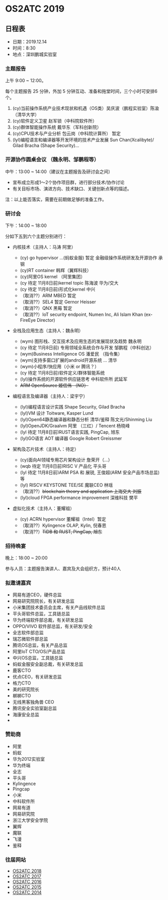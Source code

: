 # OS2ATC 2019

## 日程表

- 日期：2019.12.14
- 时间：8:30
- 地点：深圳鹏城实验室


### 主题报告

上午 9:00 \~ 12:00。

每个主题报告 25 分钟，外加 5 分钟互动、准备和拖堂时间，三个小时可安排6个。

1. (cy)当前操作系统产业技术现状和机遇（OS类）吴庆波（鹏程实验室）陈渝（清华大学）
1. (cy)软件定义卫星 赵军锁（中科院软件所）
1. (cy)群体智能操作系统 戴华东（军科创新院）
1. (cy)CPU技术与产业分析 包云岗（中科院计算所） 暂定
1. (lyl)编程语言和编译器等开发环境的技术产业发展 Sun Chan(Xcalibyte)/ Gilad Bracha (Shape Security)...

### 开源协作圆桌会议 （魏永明、邹鹏程等）

中午：13:00 \~ 14:00（建议在主题报告及研讨会之间）

- 宣布成立形成1～2个协作项目群，进行部分技术/协作讨论
- 有关目标市场、演进方向、技术缺口、关键创新点等的描述。

注：以上能否落实，需要在前期做足够的准备工作。

### 研讨会

下午：14:00 \~ 18:00

分如下五到六个主题分别进行：

- 内核技术（主持人：马涛 阿里）
   - (cy) go hypervisor ...(蚂蚁金服)  暂定 金融级操作系统研发及开源协作 承钢
   - (cy)RT container 韩辉（翼辉科技）
   - (cy)阿里OS kernel （阿里集团）
   - (cy 待定 11月8日前)kernel topic 陈海波 华为/交大  
   - (cy 待定 11月8日前)形式化kernel 中兴
   - （取消??）ARM MBED 暂定
   - （取消??）SEL4 暂定 Gernor Heisser
   - （取消??）QNX 黑莓 暂定
   - （取消??）IoT security endpoint, Numen Inc, Ali Islam Khan (ex-FireEye Director)

- 全栈及应用生态（主持人：魏永明）
   - (wym) 图形栈、交互技术及应用生态的发展现状及趋势 魏永明
   - (cy 待定 11月8日前) 专用领域全系统合作与开发  邹鹏程（中科创达）
   - (wym)Business Intelligence OS 潘爱民 （指令集）
   - (wym)支持多窗口扩展的android开源系统 ... 清华
   - (wym)小程序/快应用（小米 or 腾讯？）
   - (cy 待定 11月8日前)软件定义/群体智能系统
   - (lyl)操作系统的开源软件供应链思考 中科软件所 武延军
   - ~~ARM OpenSource 姬信伟 （NO）~~

- 编程语言及编译器（主持人：梁宇宁）
   - (lyl)编程语言设计实践 Shape Security, Gilad Bracha
   - (lyl)VM 设计  Toitware, Kasper Lund
   - (lyl)Open64静态编译器和静态分析 清华/鉴释 陈文光/Shinming Liu
   - (lyl)OpenJDK/Graalvm 阿里 （三红）/ Tencent 杨晓峰  
   - (lyl 待定 11月8日前)RUST语言实践, PingCap, 旭东
   - (lyl)GO语言 AOT 编译器 Google Robert Greissmer

- 架构及芯片技术（主持人：待定）
   - (cy)面向AI领域专用芯片架构设计 詹荣开（...）
   - (wqb 待定 11月8日前)RISC V 产品化 平头哥
   - (lyl 待定 11月8日前)ARM PSA 和 展锐, 王俊超(ARM 安全产品市场总监)等 
   - (lyl) RISCV KEYSTONE TEE/SE 魔联CEO 林瑶
   - （取消??）~~blockchain theory and application 上海交大 刘振~~
   - (lyl)cloud FPGA performance improvement 深维科技 樊平
   
- 虚拟化技术（主持人：董耀祖）
   - (cy) ACRN hypervisor  董耀祖（Intel）暂定
   - （取消??）Kylingence OLAP, Kylin, 倪春恩
   - （取消??）~~TiDB 和 RUST, PingCap, 旭东~~

### 招待晚宴

晚上：18:00 \~ 20:00

参与人员：主题报告演讲人、嘉宾及大会组织方，预计40人

### 拟邀请嘉宾

- 网易有道CEO，硬件总监
- 网易研究院院长，有关研发总监
- 小米集团技术委员会主席，有关产品线软件总监
- 平头哥软件总监，工具链总监
- 华为终端软件部总裁，有关研发总监
- OPPO/VIVO 软件部总监，有关研发/安全
- 全志软件部总监
- 瑞芯微软件部总监
- 腾讯OS总监，有关产品总监
- 阿里IoT CTO/OS/产品总监
- 中兴OS总监，工具链总监
- 蚂蚁金服安全副总裁，有关研发总监
- 鹿客CTO
- 优点CEO，有关研发总监
- 格力CTO
- 美的研究院长
- 梆梆CTO
- 无线黑客独角兽 CEO
- 腾讯安全实验室副总监
- 海康安全总监
- 

### 赞助商

- 阿里
- 蚂蚁
- 华为2012实验室
- 华为终端
- 全志
- 平头哥
- Kylingence
- Pingcap
- 小米
- 中科软件所
- 网易有道
- 网易研究院
- 浙江大学安全学院
- 翼辉
- 魔联
- 飞漫
- 鉴释

### 往届网站

- [OS2ATC 2018](http://soft.cs.tsinghua.edu.cn/os2atc2018/index.html)
- [OS2ATC 2017](http://soft.cs.tsinghua.edu.cn/os2atc2017/index.html)
- [OS2ATC 2016](http://soft.cs.tsinghua.edu.cn/os2atc2016/index.html)
- [OS2ATC 2015](http://soft.cs.tsinghua.edu.cn/os2atc2015/index.html)
- [OS2ATC 2014](http://soft.cs.tsinghua.edu.cn/os2atc2014/index.html)




